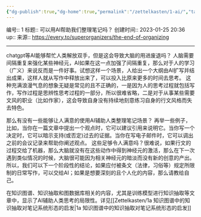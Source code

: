 ```yaml
---
{"dg-publish":true,"dg-home":true,"permalink":"/zettelkasten/1-ai/","tags":["gardenEntry"],"dgPassFrontmatter":true}
---
```


编号:: 1
标题:: 可以用AI帮助我们整理笔记吗？
创建时间:: 2023-01-25 20:36
up:: 
来源:: https://every.to/superorganizers/the-end-of-organizing

---

chatgpt等AI能够帮忙人类解放双手，但是这会导致大脑的用进废退吗？
人脑需要间隔重复来强化某些神经元，AI如果在这一点加强了间隔重复，那么对于人的学习（广义）来说反而是一件好事。试想这样一个场景，人给出一个大纲由AI扩写并结出成果，这样人就从写作中释放出来了，可以投入比原来更多的时间去思考。
这种充满浪漫气息的想象无疑是常见的且不正确的，一是因为人的思考过程就包括写作，写作过程是思辨性思考过程的一部分，所以很难省略，二是对于从事某些需要文风的职业（比如作家），这会导致自身没有持续地刻意练习自身的行文风格而失去特色。

那么有没有一些能够让人满意的使用AI辅助人类整理笔记场景？
再举一些例子，比如，当你在一篇文章中提出一个观点时，它可以建议引用来说明它。当你写一个决定时，它可以暗示支持(或否定)过去的证据。当你在写电子邮件时，它可以调出之前的会议记录来帮助你阐述观点。
这些足够令人满意吗？很难说，如果行文的过程交给了机器，那么大脑就没有在这些动作中得到神经元的激活，那么在下一次遇到类似情况的时候，大脑很可能因为相关神经元的暗淡而没有新的创意的产出。所以，我们可以下一个阶段性的结论，如果应付被条文（法律，习俗等）规定所限制的日常写作，可以交给AI；如果是想要深刻的且个人化的内容，那么请教给自己。

在知识图谱、知识抽取和图数据库相关的内容，尤其是训练模型进行知识抽取等文章中，显示了AI辅助人类思考的局限性。详见[[Zettelkasten/1a 知识图谱中的知识抽取对笔记系统形态的启发\|1a 知识图谱中的知识抽取对笔记系统形态的启发]]





